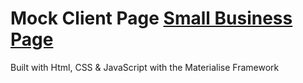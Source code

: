 # Mock Client Page [Small Business Page](https://timely-meringue-865362.netlify.app/)
Built with Html, CSS &amp; JavaScript with the Materialise Framework
